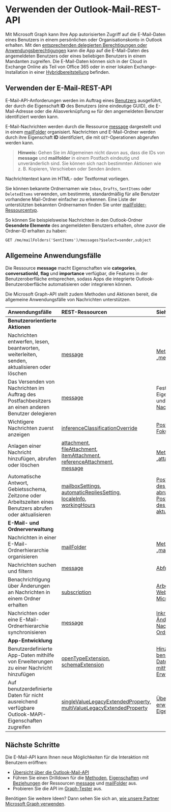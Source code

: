 # <a name="use-the-outlook-mail-rest-api"></a>Verwenden der Outlook-Mail-REST-API

Mit Microsoft Graph kann Ihre App autorisierten Zugriff auf die E-Mail-Daten eines Benutzers in einem persönlichen oder Organisationskonto in Outlook erhalten. Mit den [entsprechenden delegierten Berechtigungen oder Anwendungsberechtigungen](../../../concepts/permissions_reference.md) kann die App auf die E-Mail-Daten des angemeldeten Benutzers oder eines beliebigen Benutzers in einem Mandanten zugreifen. Die E-Mail-Daten können sich in der Cloud in Exchange Online als Teil von Office 365 oder in einer lokalen Exchange-Installation in einer [Hybridbereitstellung](../../../concepts/hybrid_rest_support.md) befinden.

## <a name="using-the-mail-rest-api"></a>Verwenden der E-Mail-REST-API

E-Mail-API-Anforderungen werden im Auftrag eines [Benutzers](../resources/user.md) ausgeführt, der durch die Eigenschaft **ID** des Benutzers (eine eindeutige GUID), die E-Mail-Adresse oder die Aliasverknüpfung `me` für den angemeldeten Benutzer identifiziert werden kann.

E-Mail-Nachrichten werden durch die Ressource [message](../resources/message.md) dargestellt und in einem [mailFolder](../resources/mailfolder.md) organisiert. Nachrichten und E-Mail-Ordner werden durch ihre Eigenschaft **ID** identifiziert, die mit `GET`-Operationen abgerufen werden kann.

>**Hinweis:** Gehen Sie im Allgemeinen nicht davon aus, dass die IDs von **message** und **mailfolder** in einem Postfach eindeutig und unveränderlich sind. Sie können sich nach bestimmten Aktionen wie z. B. Kopieren, Verschieben oder Senden ändern.

Nachrichtentext kann im HTML- oder Textformat vorliegen.

Sie können bekannte Ordnernamen wie `Inbox`, `Drafts`, `SentItems` oder `DeletedItems` verwenden, um bestimmte, standardmäßig für alle Benutzer vorhandene Mail-Ordner einfacher zu erkennen. Eine Liste der unterstützten bekannten Ordnernamen finden Sie unter [mailFolder-Ressourcentyp](../resources/mailfolder.md).

So können Sie beispielsweise Nachrichten in den Outlook-Ordner **Gesendete Elemente** des angemeldeten Benutzers erhalten, ohne zuvor die Ordner-ID erhalten zu haben:

```http
GET /me/mailFolders('SentItems')/messages?$select=sender,subject
```

## <a name="common-use-cases"></a>Allgemeine Anwendungsfälle

Die Ressource **message** macht Eigenschaften wie **categories**, **conversationId**, **flag** und **importance** verfügbar, die Features in der Benutzeroberfläche entsprechen, sodass Apps die integrierte Outlook-Benutzeroberfläche automatisieren oder integrieren können.

Die Microsoft Graph-API stellt zudem Methoden und Aktionen bereit, die allgemeine Anwendungsfälle von Nachrichten unterstützen.

| Anwendungsfälle | REST-Ressourcen | Siehe auch |
|:----------|:---------------|:---------|
| **Benutzerorientierte Aktionen** | | |
| Nachrichten entwerfen, lesen, beantworten, weiterleiten, senden, aktualisieren oder löschen | [message](../resources/message.md) | [Methoden von „message“](../resources/message.md#methods) |
| Das Versenden von Nachrichten im Auftrag des Postfachbesitzers an einen anderen Benutzer delegieren | [message](../resources/message.md) | Festlegen der Eigenschaften **from** und **sender** in einer [Nachricht](../resources/message.md) |
| Wichtigere Nachrichten zuerst anzeigen | [inferenceClassificationOverride](../resources/inferenceClassificationOverride.md) | [Posteingang mit Fokus](../resources/manage_focused_inbox.md) |
| Anlagen einer Nachricht hinzufügen, abrufen oder löschen | [attachment](../resources/attachment.md), <br> [fileAttachment](../resources/fileattachment.md), <br> [itemAttachment](../resources/itemattachment.md), <br> [referenceAttachment](../resources/referenceattachment.md), <br> [message](../resources/message.md) | [Methoden von „attachment“](../resources/attachment.md#methods) |
| Automatische Antwort, Gebietsschema, Zeitzone oder Arbeitszeiten eines Benutzers abrufen oder aktualisieren | [mailboxSettings](../resources/mailboxsettings.md), <br> [automaticRepliesSetting](../resources/automaticrepliessetting.md), <br> [localeInfo](../resources/localeinfo.md), <br> [workingHours](../resources/workinghours.md) | [Postfacheinstellungen des Benutzers abrufen](../api/user_get_mailboxsettings.md) <br> [Postfacheinstellungen des Benutzers aktualisieren](../api/user_update_mailboxsettings.md) |
| **E-Mail- und Ordnerverwaltung** | | |
| Nachrichten in einer E-Mail-Ordnerhierarchie organisieren | [mailFolder](../resources/mailfolder.md)  | [Methoden von „mailFolder“](../resources/mailfolder.md#methods) |
| Nachrichten suchen und filtern | [message](../resources/message.md) | [Abfrageparameter](../../../concepts/query_parameters.md)  |
| Benachrichtigung über Änderungen an Nachrichten in einem Ordner erhalten | [subscription](../resources/subscription.md) | [Arbeiten mit Webhooks in Microsoft Graph](../resources/webhooks.md) |
| Nachrichten oder eine E-Mail-Ordnerhierarchie synchronisieren | [message](../resources/message.md) | [Inkrementelle Änderungen an Nachrichten in einem Ordner abrufen](../../../concepts/delta_query_messages.md) |
| **App-Entwicklung** | | |
| Benutzerdefinierte App-Daten mithilfe von Erweiterungen zu einer Nachricht hinzufügen | [openTypeExtension](../resources/opentypeextension.md), <br>[schemaExtension](../resources/schemaextension.md) | [Hinzufügen von benutzerdefinierten Daten zu Ressourcen mithilfe von Erweiterungen](../../../concepts/extensibility_overview.md) |
| Auf benutzerdefinierte Daten für nicht ausreichend verfügbare Outlook-MAPI-Eigenschaften zugreifen | [singleValueLegacyExtendedProperty](../resources/singlevaluelegacyextendedproperty.md), <br> [multiValueLegacyExtendedProperty](../resources/multivaluelegacyextendedproperty.md) | [Übersicht über erweiterte Outlook-Eigenschaften](../resources/extended-properties-overview.md) |

## <a name="next-steps"></a>Nächste Schritte

Die E-Mail-API kann Ihnen neue Möglichkeiten für die Interaktion mit Benutzern eröffnen:

- [Übersicht über die Outlook-Mail-API](../../../concepts/outlook-mail-concept-overview.md)
- Führen Sie einen Drilldown für die [Methoden](../resources/message.md#methods), [Eigenschaften](../resources/message.md#properties) und [Beziehungen](../resources/message.md#relationships) der Ressourcen [message](../resources/message.md) und [mailFolder](../resources/mailfolder.md) aus.
- Probieren Sie die API im [Graph-Tester](https://developer.microsoft.com/en-us/graph/graph-explorer) aus.

Benötigen Sie weitere Ideen? Dann sehen Sie sich an, [wie unsere Partner Microsoft Graph verwenden](https://developer.microsoft.com/en-us/graph/graph/examples#partners).
